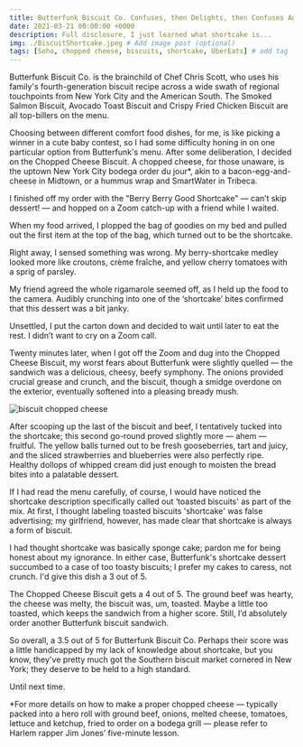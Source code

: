 ```yaml
---
title: Butterfunk Biscuit Co. Confuses, then Delights, then Confuses Again
date: 2021-03-21 00:00:00 +0000
description: Full disclosure, I just learned what shortcake is...
img: ./BiscuitShortcake.jpeg # Add image post (optional)
tags: [Soho, chopped cheese, biscuits, shortcake, UberEats] # add tag
---
```


Butterfunk Biscuit Co. is the brainchild of Chef Chris Scott, who uses his family's fourth-generation biscuit recipe across a wide swath of regional touchpoints from New York City and the American South. The Smoked Salmon Biscuit, Avocado Toast Biscuit and Crispy Fried Chicken Biscuit are all top-billers on the menu.

Choosing between different comfort food dishes, for me, is like picking a winner in a cute baby contest, so I had some difficulty honing in on one particular option from Butterfunk's menu. After some deliberation, I decided on the Chopped Cheese Biscuit. A chopped cheese, for those unaware, is the uptown New York City bodega order du jour*, akin to a bacon-egg-and-cheese in Midtown, or a hummus wrap and SmartWater in Tribeca.

I finished off my order with the "Berry Berry Good Shortcake" — can’t skip dessert! — and hopped on a Zoom catch-up with a friend while I waited.

When my food arrived, I plopped the bag of goodies on my bed and pulled out the first item at the top of the bag, which turned out to be the shortcake.

Right away, I sensed something was wrong. My berry-shortcake medley looked more like croutons, crème fraîche, and yellow cherry tomatoes with a sprig of parsley.

My friend agreed the whole rigamarole seemed off, as I held up the food to the camera. Audibly crunching into one of the ‘shortcake’ bites confirmed that this dessert was a bit janky.

Unsettled, I put the carton down and decided to wait until later to eat the rest. I didn’t want to cry on a Zoom call.

Twenty minutes later, when I got off the Zoom and dug into the Chopped Cheese Biscuit, my worst fears about Butterfunk were slightly quelled — the sandwich was a delicious, cheesy, beefy symphony. The onions provided crucial grease and crunch, and the biscuit, though a smidge overdone on the exterior, eventually softened into a pleasing bready mush.

<div class="Image__Small">
  <img src="./BiscuitChoppedCheese.jpeg" alt="biscuit chopped cheese" />
</div>

After scooping up the last of the biscuit and beef, I tentatively tucked into the shortcake; this second go-round proved slightly more — ahem — fruitful. The yellow balls turned out to be fresh gooseberries, tart and juicy, and the sliced strawberries and blueberries were also perfectly ripe. Healthy dollops of whipped cream did just enough to moisten the bread bites into a palatable dessert.

If I had read the menu carefully, of course, I would have noticed the shortcake description specifically called out ‘toasted biscuits' as part of the mix. At first, I thought labeling toasted biscuits 'shortcake' was false advertising; my girlfriend, however, has made clear that shortcake is always a form of biscuit.

I had thought shortcake was basically sponge cake; pardon me for being honest about my ignorance. In either case, Butterfunk's shortcake dessert succumbed to a case of too toasty biscuits; I prefer my cakes to caress, not crunch. I'd give this dish a 3 out of 5.

The Chopped Cheese Biscuit gets a 4 out of 5. The ground beef was hearty, the cheese was melty, the biscuit was, um, toasted. Maybe a little too toasted, which keeps the sandwich from a higher score. Still, I’d absolutely order another Butterfunk biscuit sandwich.

So overall, a 3.5 out of 5 for Butterfunk Biscuit Co. Perhaps their score was a little handicapped by my lack of knowledge about shortcake, but you know, they've pretty much got the Southern biscuit market cornered in New York; they deserve to be held to a high standard.

Until next time.

*For more details on how to make a proper chopped cheese — typically packed into a hero roll with ground beef, onions, melted cheese, tomatoes, lettuce and ketchup, fried to order on a bodega grill — please refer to Harlem rapper Jim Jones’ five-minute lesson.